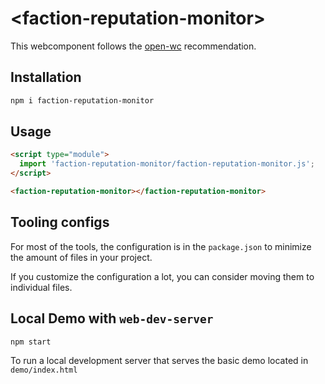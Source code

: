 # \<faction-reputation-monitor>

This webcomponent follows the [open-wc](https://github.com/open-wc/open-wc) recommendation.

## Installation

```bash
npm i faction-reputation-monitor
```

## Usage

```html
<script type="module">
  import 'faction-reputation-monitor/faction-reputation-monitor.js';
</script>

<faction-reputation-monitor></faction-reputation-monitor>
```



## Tooling configs

For most of the tools, the configuration is in the `package.json` to minimize the amount of files in your project.

If you customize the configuration a lot, you can consider moving them to individual files.

## Local Demo with `web-dev-server`

```bash
npm start
```

To run a local development server that serves the basic demo located in `demo/index.html`
